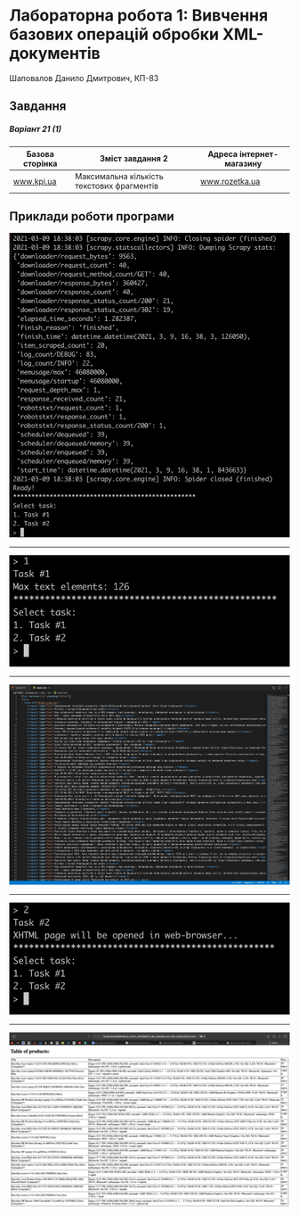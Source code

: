 # Лабораторна робота 1: Вивчення базових операцій обробки XML-документів

Шаповалов Данило Дмитрович, КП-83

## Завдання
##### Варіант 21 (1)
| Базова сторінка | Зміст завдання 2     | Адреса інтернет-магазину |
|------------------------------|----------------------|---------------------------------------|
| www.kpi.ua | Максимальна кількість текстових фрагментів | www.rozetka.ua |

## Приклади роботи програми

![lab](screenshots/spider_works.png)
___
![lab](screenshots/task1.png)
___
![lab](screenshots/task1_res.png)
___
![lab](screenshots/task2.png)
___
![lab](screenshots/task2_res.png)

